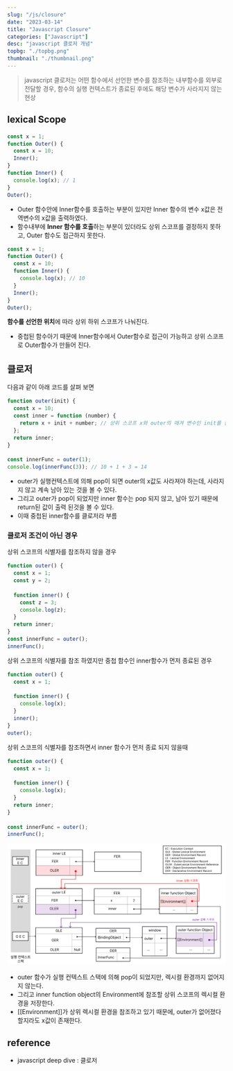 ```yaml
---
slug: "/js/closure"
date: "2023-03-14"
title: "Javascript Closure"
categories: ["Javascript"]
desc: "javascript 클로저 개념"
topbg: "./topbg.png"
thumbnail: "./thumbnail.png"
---
```


> javascript 클로저는 어떤 함수에서 선언한 변수를 참조하는 내부함수를 외부로 전달할 경우, 함수의 실행 컨텍스트가 종료된 후에도 해당 변수가 사라지지 않는 현상

## lexical Scope

```js
const x = 1;
function Outer() {
  const x = 10;
  Inner();
}
function Inner() {
  console.log(x); // 1
}
Outer();
```

- Outer 함수안에 Inner함수를 호출하는 부분이 있지만 Inner 함수의 변수 x값은 전역변수의 x값을 출력하였다.
- 함수내부에 **Inner 함수를 호출**하는 부분이 있더라도 상위 스코프를 결정하지 못하고, Outer 함수도 접근하지 못한다.

```js
const x = 1;
function Outer() {
  const x = 10;
  function Inner() {
    console.log(x); // 10
  }
  Inner();
}
Outer();
```

**함수를 선언한 위치**에 따라 상위 하위 스코프가 나눠진다.

- 중첩된 함수아기 때문에 Inner함수에서 Outer함수로 접근이 가능하고 상위 스코프로 Outer함수가 만들어 진다.

## 클로저

다음과 같이 아래 코드를 살펴 보면

```js
function outer(init) {
  const x = 10;
  const inner = function (number) {
    return x + init + number; // 상위 스코프 x와 outer의 매겨 변수인 init를 참조 하고 있다.
  };
  return inner;
}

const innerFunc = outer(1);
console.log(innerFunc(3)); // 10 + 1 + 3 = 14
```

- outer가 실행컨텍스트에 의해 pop이 되면 outer의 x값도 사라져야 하는데, 사라지지 않고 계속 남아 있는 것을 볼 수 있다.
- 그리고 outer가 pop이 되었지만 inner 함수는 pop 되지 않고, 남아 있기 때문에 return된 값이 출력 된것을 볼 수 있다.
- 이때 중첩된 inner함수를 클로저라 부름

### 클로저 조건이 아닌 경우

상위 스코프의 식별자를 참조하지 않을 경우

```js
function outer() {
  const x = 1;
  const y = 2;

  function inner() {
    const z = 3;
    console.log(z);
  }
  return inner;
}
const innerFunc = outer();
innerFunc();
```

상위 스코프의 식별자를 참조 하였지만 중첩 함수인 inner함수가 먼저 종료된 경우

```js
function outer() {
  const x = 1;

  function inner() {
    console.log(x);
  }
  inner();
}
outer();
```

상위 스코프의 식별자를 참조하면서 inner 함수가 먼저 종료 되지 않을때

```js
function outer() {
  const x = 1;

  function inner() {
    console.log(x);
  }
  return inner;
}

const innerFunc = outer();
innerFunc();
```

![실행 과정](closure.png)

- outer 함수가 실행 컨텍스트 스택에 의해 pop이 되었지만, 렉시컬 환경까지 없어지지 않는다.
- 그리고 inner function object의 Environment에 참조할 상위 스코프의 렉시컬 환경을 저장한다.
- [[Environment]]가 상위 렉시컬 환경을 참조하고 있기 때문에, outer가 없어졌다 할지라도 x값이 존재한다.

## reference

- javascript deep dive : 클로저
